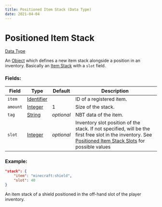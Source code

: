 ```yaml
---
title: Positioned Item Stack (Data Type)
date: 2021-04-04
---
```


# Positioned Item Stack

[Data Type](../data_types.md)

An [Object](object.md) which defines a new item stack alongside a position in an inventory. Basically an [Item Stack](item_stack.md) with a `slot` field.

### Fields:

Field  | Type | Default | Description
-------|------|---------|-------------
`item` | [Identifier](identifier.md) | | ID of a registered item.
`amount` | [Integer](integer.md) | 1 | Size of the stack.
`tag` | [String](string.md) | _optional_ | NBT data of the item.
`slot` | [Integer](integer.md) | _optional_ | Inventory slot position of the stack. If not specified, will be the first free slot in the inventory. See [Positioned Item Stack Slots](../misc/positioned_item_stack_slots.md) for possible values

### Example:

```json
"stack": {
    "item": "minecraft:shield",
    "slot": 40
}
```

An item stack of a shield positioned in the off-hand slot of the player inventory.